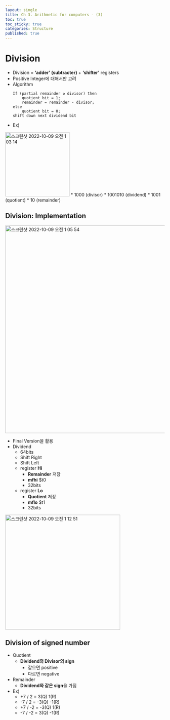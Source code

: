 ```yaml
---
layout: single
title: Ch 3. Arithmetic for computers - (3)
toc: true
toc_sticky: true
categories: Structure
published: true
---
```


# Division

* Division = **‘adder’ (subtracter)** + **‘shifter’** registers
* Positive Integer에 대해서만 고려
* Algorithm
	```
	If (partial remainder ≥ divisor) then
		quotient bit = 1;
		remainder = remainder - divisor;
	else
		quotient bit = 0;
	shift down next dividend bit
	```
* Ex)<br/>
<img width="203" alt="스크린샷 2022-10-09 오전 1 03 14" src="https://user-images.githubusercontent.com/63464299/194717238-1780d77a-a5a4-46d8-b517-fc8570455b43.png">
    * 1000 (divisor)
    * 1001010 (dividend)
    * 1001 (quotient)
    * 10 (remainder)

## Division: Implementation
<img width="656" alt="스크린샷 2022-10-09 오전 1 05 54" src="https://user-images.githubusercontent.com/63464299/194717251-e69fa1b5-7db7-4ebe-a863-d9726fccc8df.png">

* Final Version을 활용
* Dividend
    * 64bits
    * Shift Right
    * Shift Left
    * register **Hi**
        * **Remainder** 저장
        * **mfhi** $t0
        * 32bits
    * register **Lo**
        * **Quotient** 저장
        * **mflo** $t1
        * 32bits

<img width="363" alt="스크린샷 2022-10-09 오전 1 12 51" src="https://user-images.githubusercontent.com/63464299/194717279-642bd59c-0b7a-4a40-9765-f0320cede170.png">


## Division of signed number
* Quotient
    * **Dividend와 Divisor의 sign**
        * 같으면 positive
        * 다르면 negative
* Remainder
    * **Dividend와 같은 sign**을 가짐
* Ex)
    * +7 / 2 = 3(Q) 1(R)
    * -7 / 2 = -3(Q) -1(R)
    * +7 / -2 = -3(Q) 1(R)
    * -7 / -2 = 3(Q) -1(R)
